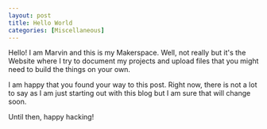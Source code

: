 ```yaml
---
layout: post
title: Hello World
categories: [Miscellaneous]
---
```


Hello! I am Marvin and this is my Makerspace.
Well, not really but it's the Website where I try to document my projects and upload files that you might need to build the things on your own.

I am happy that you found your way to this post. Right now, there is not a lot to say as I am just starting out with this blog but I am sure that will change soon.

Until then, happy hacking!


